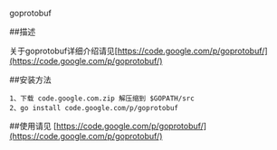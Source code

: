 goprotobuf

##描述

关于goprotobuf详细介绍请见[https://code.google.com/p/goprotobuf/](https://code.google.com/p/goprotobuf/)

##安装方法

	1、下载 code.google.com.zip 解压缩到 $GOPATH/src
	2、go install code.google.com/p/goprotobuf

##使用请见
	[https://code.google.com/p/goprotobuf/](https://code.google.com/p/goprotobuf/)
